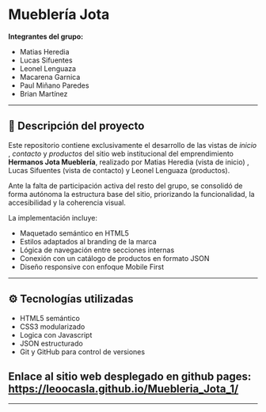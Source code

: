 # Mueblería Jota

**Integrantes del grupo:**  
- Matias Heredia  
- Lucas Sifuentes  
- Leonel Lenguaza  
- Macarena Garnica  
- Paul Miñano Paredes  
- Brian Martínez

---

## 🧩 Descripción del proyecto

Este repositorio contiene exclusivamente el desarrollo de las vistas de *inicio* , *contacto* y *productos* del sitio web institucional del emprendimiento **Hermanos Jota Mueblería**, 
realizado por Matias Heredia (vista de inicio) , Lucas Sifuentes (vista de contacto) y Leonel Lenguaza (productos).

Ante la falta de participación activa del resto del grupo, se consolidó de forma autónoma la estructura base del sitio, priorizando la funcionalidad, la accesibilidad y la coherencia visual.

La implementación incluye:

- Maquetado semántico en HTML5  
- Estilos adaptados al branding de la marca  
- Lógica de navegación entre secciones internas  
- Conexión con un catálogo de productos en formato JSON  
- Diseño responsive con enfoque Mobile First

---

## ⚙️ Tecnologías utilizadas

- HTML5 semántico  
- CSS3 modularizado  
- Logica con Javascript
- JSON estructurado  
- Git y GitHub para control de versiones

## Enlace al sitio web desplegado en github pages: https://leoocasla.github.io/Muebleria_Jota_1/

---
